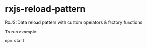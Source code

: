 # rxjs-reload-pattern

RxJS: Data reload pattern with custom operators &amp; factory functions

To run example:
```bash
npm start
```
